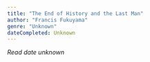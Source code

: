 ```yaml
---
title: "The End of History and the Last Man"
author: "Francis Fukuyama"
genre: "Unknown"
dateCompleted: Unknown
---
```


*Read date unknown*

